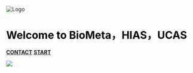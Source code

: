 ![Logo](https://cdn.jsdelivr.net/gh/ParallelLight/personal-picture/202203260011315.png)

# <font color=black>**Welcome to BioMeta，HIAS，UCAS**</font>

[**CONTACT**](ABOUT.md)
[**START**](_homepage.md)

<!-- 背景图 -->
![](https://cdn.jsdelivr.net/gh/ParallelLight/personal-picture/202203191557329.jpg)
